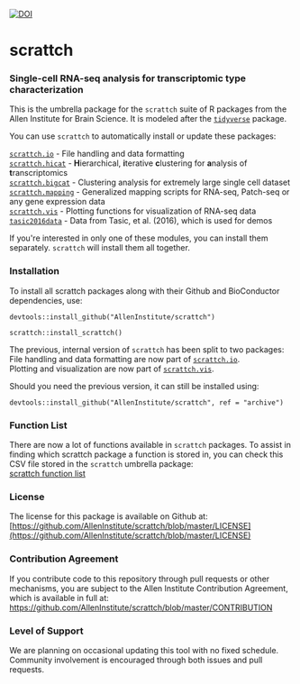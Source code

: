 [![DOI](https://zenodo.org/badge/119578865.svg)](https://zenodo.org/doi/10.5281/zenodo.12706763)

# scrattch
### **S**ingle-**c**ell **R**NA-seq **a**nalysis for **t**ranscriptomic **t**ype **ch**aracterization

This is the umbrella package for the `scrattch` suite of R packages from the Allen Institute for Brain Science. It is modeled after the [`tidyverse`](https://www.tidyverse.org/) package.  

You can use `scrattch` to automatically install or update these packages:  

[`scrattch.io`](https://github.com/AllenInstitute/scrattch.io) - File handling and data formatting  
[`scrattch.hicat`](https://github.com/AllenInstitute/scrattch.hicat) - **H**ierarchical, **i**terative **c**lustering for **a**nalysis of  **t**ranscriptomics  
[`scrattch.bigcat`](https://github.com/AllenInstitute/scrattch.bigcat) - Clustering analysis for extremely large single cell dataset  
[`scrattch.mapping`](https://github.com/AllenInstitute/scrattch.mapping) - Generalized mapping scripts for RNA-seq, Patch-seq or any gene expression data  
[`scrattch.vis`](https://github.com/AllenInstitute/scrattch.vis) - Plotting functions for visualization of RNA-seq data  
[`tasic2016data`](https://github.com/AllenInstitute/tasic2016data) - Data from Tasic, et al. (2016), which is used for demos  

If you're interested in only one of these modules, you can install them separately. `scrattch` will install them all together.  

### Installation

To install all scrattch packages along with their Github and BioConductor dependencies, use:
```
devtools::install_github("AllenInstitute/scrattch")

scrattch::install_scrattch()
```

The previous, internal version of `scrattch` has been split to two packages:  
File handling and data formatting are now part of [`scrattch.io`](https://github.com/AllenInstitute/scrattch.io).  
Plotting and visualization are now part of [`scrattch.vis`](https://github.com/AllenInstitute/scrattch.vis).  

Should you need the previous version, it can still be installed using:  
```
devtools::install_github("AllenInstitute/scrattch", ref = "archive")
```

### Function List

There are now a lot of functions available in `scrattch` packages. To assist in finding which scrattch package a function is stored in, you can check this CSV file stored in the `scrattch` umbrella package:  
[scrattch function list](https://github.com/AllenInstitute/scrattch/blob/dev/inst/scrattch_function_list.csv)

### License

The license for this package is available on Github at: [https://github.com/AllenInstitute/scrattch/blob/master/LICENSE](https://github.com/AllenInstitute/scrattch/blob/master/LICENSE)

### Contribution Agreement

If you contribute code to this repository through pull requests or other mechanisms, you are subject to the Allen Institute Contribution Agreement, which is available in full at: https://github.com/AllenInstitute/scrattch/blob/master/CONTRIBUTION

### Level of Support

We are planning on occasional updating this tool with no fixed schedule. Community involvement is encouraged through both issues and pull requests.

